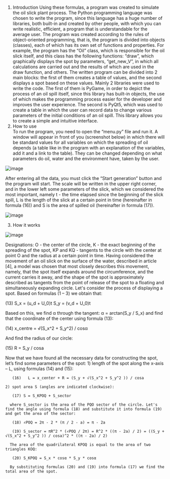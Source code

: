 1) Introduction
  Using these formulas, a program was created to simulate the oil slick plant process. The Python programming language was chosen to write the program, since this language has a huge number   of libraries, both built-in and created by other people, with which you can write realistic, efficient,
  a program that is understandable for the average user.
  The program was created according to the rules of object-oriented programming, that is, the program is divided into objects (classes), each of which has its own set of functions and         properties. For example, the program has the “Oil” class, which is responsible for the oil slick itself, and this class has the following functions: “draw”,
  which graphically displays the spot by parameters, “get_new_V”, in which all calculations are carried out and the results of which are used in the draw function, and others. The written     program can be divided into 2 main blocks: the first of them creates a table of values, and the second displays a spot based on these values.
  Mainly 2 libraries were used to write the code. The first of them is PyGame, in order to depict the process of an oil spill itself, since this library has built-in objects, the use of       which makes the programming process easier for the developer and improves the user experience. The second is PyQt5,
  which was used to create a table in which the user can record data to change various parameters of the initial conditions of an oil spill. This library allows you to create a simple and     intuitive interface.
2) How to use	
  To run the program, you need to open the “menu.py” file and run it. A window will appear in front of you (screenshot below) in which there will be standard values ​​for all variables on       which the spreading of oil depends (a table like in the program with an explanation of the variables, add it and a link to the table). They can be changed depending on
  what parameters do oil, water and the environment have, taken by the user.

![image](https://github.com/Gr1g0r1y/Oil_spill_simulation/assets/131547274/5af7608d-dc15-4382-9426-c9c622b66aa1)

  After entering all the data, you must click the “Start generation” button and the program will start. The scale will be written in the upper right corner, and in the lower left some         parameters of the slick, which we considered the most important, namely t - the time elapsed since the beginning of the slick spill,
  L is the length of the slick at a certain point in time (hereinafter in formula (16)) and S is the area of ​​spilled oil (hereinafter in formula (17)).
  
![image](https://github.com/Gr1g0r1y/Oil_spill_simulation/assets/131547274/7b226df0-0b31-4b84-89a1-6c9ca9a48935)

3) How it works

  ![image](https://github.com/Gr1g0r1y/Oil_spill_simulation/assets/131547274/42fa4056-ee45-40a5-800a-e20114b8f8b2)
  
  Designations: O - the center of the circle, K - the exact beginning of the spreading of the spot, KP and KQ - tangents to the circle with the center at point O and the radius at a certain   point in time.
  Having considered the movement of an oil slick on the surface of the water, described in article [4], a model was chosen that most closely describes this movement, namely,
  that the spot itself expands around the circumference, and the current carries it away, and the shape of the spot is approximately described as tangents from the point of release of the     spot to a floating and simultaneously expanding circle. Let's consider the process of displaying a spot. Based on formulas (1 – 3) we obtain that:
   
   (13)   S_x = (u_d + U_0)t   S_y = (v_d + U_0)t   
   
  Based on this, we find α through the tangent: α = arctan(S_y / S_x) and find that the coordinate of the center using formula (13):  
   
   (14)   x_centre = √(S_x^2 + S_y^2) / cos⁡α    
  
  And find the radius of our circle:
   
   (15)   R = S_y / cos⁡a    
  
  Now that we have found all the necessary data for constructing the spot, let’s find some parameters of the spot:
    1) length of the spot along the x-axis – L, using formulas (14) and (15):
       
       (16)   L = x_center + R = (S_y + √(S_x^2 + S_y^2 )) / cosa    
    
    2) spot area S (angles are indicated clockwise):
       
       (17) S = S_KPOQ + S_sector
      
      where S_sector is the area of ​​the PQO sector of the circle. Let's find the angle using formula (18) and substitute it into formula (19) and get the area of ​​the sector:
       
       (18) ∠POQ = 2π - 2 * (π / 2 - a) = π - 2a
       
       (19) S_sector = πR^2 * (∠POQ / 2π) = R^2 * ((π - 2a) / 2) = ((S_y + √(S_x^2 + S_y^2 )) / cosa)^2 * ((π - 2a) / 2)
      
      The area of ​​the quadrilateral KPOQ is equal to the area of ​​two triangles KOQ:
       
       (20) S_KPOQ = S_x * cos⁡α * S_y * cos⁡α
      
      By substituting formulas (20) and (19) into formula (17) we find the total area of ​​the spot.
